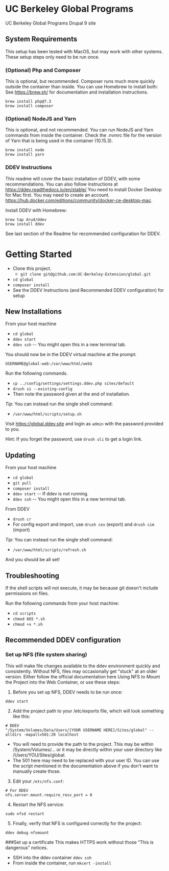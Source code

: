 # UC Berkeley Global Programs
UC Berkeley Global Programs Drupal 9 site

## System Requirements
This setup has been tested with MacOS, but may work with other systems.
These setup steps only need to be run once.

### (Optional) Php and Composer
This is optional, but recommended. Composer runs much more quickly outside the container than inside.
You can use Homebrew to install both:
See https://brew.sh/ for documentation and installation instructions.
```
brew install php@7.3
brew install composer
```

### (Optional) NodeJS and Yarn
This is optional, and not recommended. You can run NodeJS and Yarn commands from inside the container.
Check the .nvmrc file for the version of Yarn that is being used in the container (10.15.3).
```
brew install node
brew install yarn
```

### DDEV Instructions
This readme will cover the basic installation of DDEV, with some recommendations. You can also follow instructions at https://ddev.readthedocs.io/en/stable/
You need to install Docker Desktop for Mac first. You may need to create an account.
https://hub.docker.com/editions/community/docker-ce-desktop-mac.

Install DDEV with Homebrew:
```
brew tap drud/ddev
brew install ddev
```
See last section of the Readme for recommended configuration for DDEV.

# Getting Started

- Clone this project. 
  - `git clone git@github.com:UC-Berkeley-Extension/global.git`
- `cd global`
- `composer install`
- See the DDEV Instructions (and Recommended DDEV configuration) for setup

## New Installations

From your host machine
- `cd global`
- `ddev start`
- `ddev ssh` -- You might open this in a new terminal tab.

You should now be in the DDEV virtual machine at the prompt:

`USERNAME@global-web:/var/www/html/web$`

Run the following commands.
- `cp ../config/settings/settings.ddev.php sites/default`
- `drush si --existing-config`
- Then note the password given at the end of installation.

*Tip:* You can instead run the single shell command:
- `/var/www/html/scripts/setup.sh`

Visit https://global.ddev.site and login as `admin` with the password provided to you.

Hint: If you forget the password, use `drush uli` to get a login link.

## Updating

From your host machine
- `cd global`
- `git pull`
- `composer install`
- `ddev start` -- If ddev is not running.
- `ddev ssh` -- You might open this in a new terminal tab.

From DDEV
- `drush cr`
- For config export and import, use `drush cex` (export) and `drush cim` (import)

*Tip:* You can instead run the single shell command:
- `/var/www/html/scripts/refresh.sh`

And you should be all set!

## Troubleshooting

If the shell scripts will not execute, it may be because git doesn't include permissions on files.

Run the following commands from your host machine:

- `cd scripts`
- `chmod 665 *.sh`
- `chmod +x *.sh`

## Recommended DDEV configuration

### Set up NFS (file system sharing)
This will make file changes available to the ddev environment quickly and consistently. Without NFS, files may occasionally get "stuck" at an older version.
Either follow the official documentation here Using NFS to Mount the Project into the Web Container, or use these steps:

1. Before you set up NFS, DDEV needs to be run once:
```
ddev start
```

2. Add the project path to your /etc/exports file, which will look something like this:
```
# DDEV
"/System/Volumes/Data/Users/[YOUR USERNAME HERE]/Sites/global" --alldirs -mapall=501:20 localhost
```
  - You will need to provide the path to the project. This may be within /System/Volumes/... or it may be directly within your user directory like /Users/YOU/Sites/global.
  - The 501 here may need to be replaced with your user ID. You can use the script mentioned in the documentation above if you don’t want to manually create those.

3. Edit your `/etc/nfs.conf`:
```
# For DDEV
nfs.server.mount.require_resv_port = 0
```

4. Restart the NFS service:
```
sudo nfsd restart
```

5. Finally, verify that NFS is configured correctly for the project:
```
ddev debug nfsmount
```

###Set up a certificate
This makes HTTPS work without those “This is dangerous” notices.
- SSH into the ddev container `ddev ssh`
- From inside the container, run `mkcert -install`
